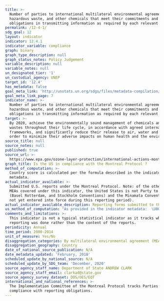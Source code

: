 ```yaml
---
title: >-
  Number of parties to international multilateral environmental agreements on
  hazardous waste, and other chemicals that meet their commitments and
  obligations in transmitting information as required by each relevant agreement
permalink: /12-4-1/
sdg_goal: 12
layout: indicator
indicator: 12.4.1
indicator_variable: compliance
graph: binary
graph_type_description: null
graph_status_notes: Policy Judgement
variable_description: null
variable_notes: null
un_designated_tier: '1'
un_custodial_agency: UNEP
target_id: '12.4'
has_metadata: false
goal_meta_link: 'http://unstats.un.org/sdgs/files/metadata-compilation/Metadata-Goal-12.pdf'
goal_meta_link_page: 7
indicator_name: >-
  Number of parties to international multilateral environmental agreements on
  hazardous waste, and other chemicals that meet their commitments and
  obligations in transmitting information as required by each relevant agreement
target: >-
  By 2020, achieve the environmentally sound management of chemicals and all
  wastes throughout their life cycle, in accordance with agreed international
  frameworks, and significantly reduce their release to air, water and soil in
  order to minimize their adverse impacts on human health and the environment.
source_title: null
source_notes: null
published: true
source_url: >-
  https://www.epa.gov/ozone-layer-protection/international-actions-montreal-protocol-substances-deplete-ozone-layer
graph_title: Is the US in compliance with the Montreal Protocol ?
method_of_computation: >-
  Country score is calculated per the formula described in the indicator 12.4.1
  metadata.
actual_indicator_available: >-
  Submitted U.S. reports under the Montreal Protocol. Note: of the other four
  MEAs covered under this indicator, the United States is not Party to three
  (Basel Rotterdam, and Stockholm Conventions) and the Minamata Convention had
  not yet entered into force during this reporting period).
actual_indicator_available_description: Reporting forms submitted to the Montreal Protocol Secretariat.
us_method_of_computation: "As provided in the indicator metadata:  \U0001D447\U0001D45F\U0001D44E\U0001D45B\U0001D460\U0001D45A\U0001D456\U0001D460\U0001D460\U0001D456\U0001D45C\U0001D45B \U0001D445\U0001D44E\U0001D461\U0001D452 = (\U0001D44E\U0001D450\U0001D460 + \U0001D44F\U0001D450\U0001D460 + \U0001D450\U0001D450\U0001D460 + \U0001D451\U0001D450\U0001D460 + \U0001D452\U0001D450\U0001D460) \U0001D441. \U0001D45C\U0001D453 \U0001D436\U0001D45C\U0001D45B\U0001D463\U0001D452\U0001D45B\U0001D461\U0001D456\U0001D45C\U0001D45B\U0001D460 ∗ 100"
comments_and_limitations: >-
  This indicator is not a typical statistical indicator as it tracks whether
  reporting was done rather than the content of the reports.
periodicity: Annual
time_period: 2000-2014
unit_of_measure: Yes/No
disaggregation_categories: By multilateral environmental agreement (MEA).
disaggregation_geography: Country
date_of_national_source_publication: N/A
date_metadata_updated: 'February, 2018'
scheduled_update_by_national_source: N/A
scheduled_update_by_SDG_team: 'December, 2020'
source_agency_staff_name: Department of State ANDREW CLARK
source_agency_staff_email: clarkad@state.gov
source_agency_survey_dataset: DOS/OES/EQT
international_and_national_references: >-
  The Implementation Committee of the Montreal Protocol tracks Parties’
  compliance with reporting obligations.
---
```

